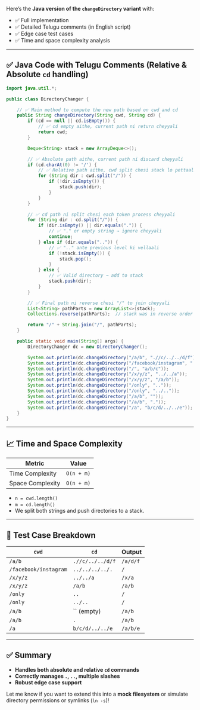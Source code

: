 Here’s the **Java version of the `changeDirectory` variant** with:

* ✅ Full implementation
* ✅ Detailed Telugu comments (in English script)
* ✅ Edge case test cases
* ✅ Time and space complexity analysis

---

## ✅ Java Code with Telugu Comments (Relative & Absolute `cd` handling)

```java
import java.util.*;

public class DirectoryChanger {

    // ✅ Main method to compute the new path based on cwd and cd
    public String changeDirectory(String cwd, String cd) {
        if (cd == null || cd.isEmpty()) {
            // ✅ cd empty aithe, current path ni return cheyyali
            return cwd;
        }

        Deque<String> stack = new ArrayDeque<>();

        // ✅ Absolute path aithe, current path ni discard cheyyali
        if (cd.charAt(0) != '/') {
            // ✅ Relative path aithe, cwd split chesi stack lo pettaali
            for (String dir : cwd.split("/")) {
                if (!dir.isEmpty()) {
                    stack.push(dir);
                }
            }
        }

        // ✅ cd path ni split chesi each token process cheyyali
        for (String dir : cd.split("/")) {
            if (dir.isEmpty() || dir.equals(".")) {
                // ✅ "." or empty string → ignore cheyyali
                continue;
            } else if (dir.equals("..")) {
                // ✅ ".." ante previous level ki vellaali
                if (!stack.isEmpty()) {
                    stack.pop();
                }
            } else {
                // ✅ Valid directory → add to stack
                stack.push(dir);
            }
        }

        // ✅ Final path ni reverse chesi "/" to join cheyyali
        List<String> pathParts = new ArrayList<>(stack);
        Collections.reverse(pathParts);  // stack was in reverse order

        return "/" + String.join("/", pathParts);
    }

    public static void main(String[] args) {
        DirectoryChanger dc = new DirectoryChanger();

        System.out.println(dc.changeDirectory("/a/b", ".//c/../../d/f"));          // "/a/d/f"
        System.out.println(dc.changeDirectory("/facebook/instagram", "../../../../.")); // "/"
        System.out.println(dc.changeDirectory("/", "a/b/c"));                      // "/a/b/c"
        System.out.println(dc.changeDirectory("/x/y/z", "../../a"));               // "/x/a"
        System.out.println(dc.changeDirectory("/x/y/z", "/a/b"));                  // "/a/b"
        System.out.println(dc.changeDirectory("/only", ".."));                     // "/"
        System.out.println(dc.changeDirectory("/only", "../.."));                  // "/"
        System.out.println(dc.changeDirectory("/a/b", ""));                        // "/a/b"
        System.out.println(dc.changeDirectory("/a/b", "."));                       // "/a/b"
        System.out.println(dc.changeDirectory("/a", "b/c/d/../../e"));             // "/a/b/e"
    }
}
```

---

## 📈 Time and Space Complexity

| Metric           | Value      |
| ---------------- | ---------- |
| Time Complexity  | `O(n + m)` |
| Space Complexity | `O(n + m)` |

* `n = cwd.length()`
* `m = cd.length()`
* We split both strings and push directories to a stack.

---

## 🧪 Test Case Breakdown

| `cwd`                 | `cd`             | Output   |
| --------------------- | ---------------- | -------- |
| `/a/b`                | `.//c/../../d/f` | `/a/d/f` |
| `/facebook/instagram` | `../../../../.`  | `/`      |
| `/x/y/z`              | `../../a`        | `/x/a`   |
| `/x/y/z`              | `/a/b`           | `/a/b`   |
| `/only`               | `..`             | `/`      |
| `/only`               | `../..`          | `/`      |
| `/a/b`                | \`\` (empty)     | `/a/b`   |
| `/a/b`                | `.`              | `/a/b`   |
| `/a`                  | `b/c/d/../../e`  | `/a/b/e` |

---

## ✅ Summary

* **Handles both absolute and relative `cd` commands**
* **Correctly manages `.`, `..`, multiple slashes**
* **Robust edge case support**

Let me know if you want to extend this into a **mock filesystem** or simulate directory permissions or symlinks (`ln -s`)!
